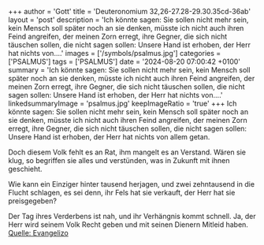+++
author = 'Gott'
title = 'Deuteronomium 32,26-27.28-29.30.35cd-36ab'
layout = 'post'
description = 'Ich könnte sagen: Sie sollen nicht mehr sein, kein Mensch soll später noch an sie denken, müsste ich nicht auch ihren Feind angreifen, der meinen Zorn erregt, ihre Gegner, die sich nicht täuschen sollen, die nicht sagen sollen: Unsere Hand ist erhoben, der Herr hat nichts von....'
images = ['/symbols/psalmus.jpg']
categories = ['PSALMUS']
tags = ['PSALMUS']
date = '2024-08-20 07:00:42 +0100'
summary = 'Ich könnte sagen: Sie sollen nicht mehr sein, kein Mensch soll später noch an sie denken, müsste ich nicht auch ihren Feind angreifen, der meinen Zorn erregt, ihre Gegner, die sich nicht täuschen sollen, die nicht sagen sollen: Unsere Hand ist erhoben, der Herr hat nichts von....'
linkedsummaryImage = 'psalmus.jpg'
keepImageRatio = 'true'
+++
Ich könnte sagen: Sie sollen nicht mehr sein,
kein Mensch soll später noch an sie denken,
müsste ich nicht auch ihren Feind angreifen, der meinen Zorn erregt,
ihre Gegner, die sich nicht täuschen sollen,
die nicht sagen sollen: Unsere Hand ist erhoben,
der Herr hat nichts von allem getan.<!--more-->

Doch diesem Volk fehlt es an Rat,
ihm mangelt es an Verstand.
Wären sie klug, so begriffen sie alles
und verstünden, was in Zukunft mit ihnen geschieht.

Wie kann ein Einziger hinter tausend herjagen,
und zwei zehntausend in die Flucht schlagen,
es sei denn, ihr Fels hat sie verkauft,
der Herr hat sie preisgegeben?

Der Tag ihres Verderbens ist nah,
und ihr Verhängnis kommt schnell.
Ja, der Herr wird seinem Volk Recht geben
und mit seinen Dienern Mitleid haben.<br> [Quelle: Evangelizo](https://evangeliumtagfuertag.org/DE/gospel)